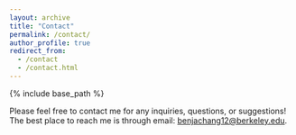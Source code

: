 ```yaml
---
layout: archive
title: "Contact"
permalink: /contact/
author_profile: true
redirect_from:
  - /contact
  - /contact.html
---
```


{% include base_path %}

Please feel free to contact me for any inquiries, questions, or suggestions! The best place to reach me is through email: [benjachang12@berkeley.edu](mailto:benjachang12@berkeley.edu).
